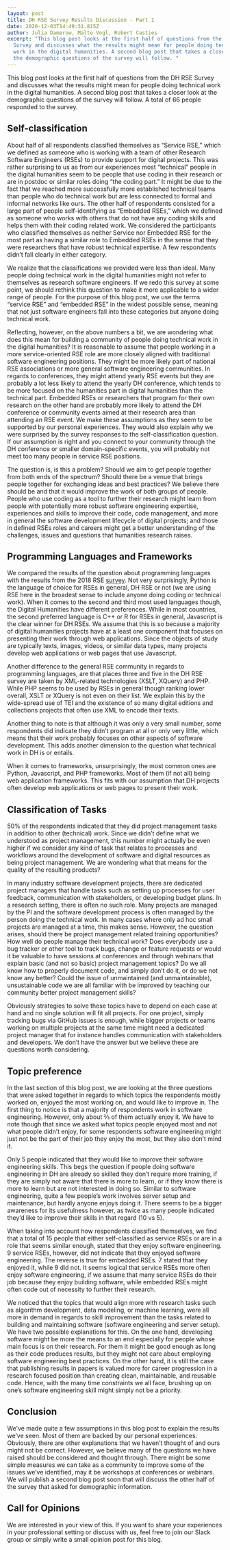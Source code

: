 ```yaml
---
layout: post
title: DH RSE Survey Results Discussion - Part 1
date: 2020-12-03T14:49:31.815Z
author: Julia Damerow, Malte Vogl, Robert Casties
excerpt: "This blog post looks at the first half of questions from the DH RSE
  Survey and discusses what the results might mean for people doing technical
  work in the digital humanities. A second blog post that takes a closer look at
  the demographic questions of the survey will follow. "
---
```

This blog post looks at the first half of questions from the DH RSE Survey and discusses what the results might mean for people doing technical work in the digital humanities. A second blog post that takes a closer look at the demographic questions of the survey will follow. A total of 66 people responded to the survey.

## Self-classification

About half of all respondents classified themselves as “Service RSE,” which we defined as someone who is working with a team of other Research Software Engineers (RSEs) to provide support for digital projects. This was rather surprising to us as from our experiences most “technical” people in the digital humanities seem to be people that use coding in their research or are in postdoc or similar roles doing “the coding part.” It might be due to the fact that we reached more successfully more established technical teams than people who do technical work but are less connected to formal and informal networks like ours. The other half of respondents consisted for a large part of people self-identifying as “Embedded RSEs,” which we defined as someone who works with others that do not have any coding skills and helps them with their coding related work. We considered the participants who classified themselves as neither Service nor Embedded RSE for the most part as having a similar role to Embedded RSEs in the sense that they were researchers that have robust technical expertise. A few respondents didn’t fall clearly in either category.

We realize that the classifications we provided were less than ideal. Many people doing technical work in the digital humanities might not refer to themselves as research software engineers. If we redo this survey at some point, we should rethink this question to make it more applicable to a wider range of people. For the purpose of this blog post, we use the terms “service RSE” and “embedded RSE” in the widest possible sense, meaning that not just software engineers fall into these categories but anyone doing technical work.

Reflecting, however, on the above numbers a bit, we are wondering what does this mean for building a community of people doing technical work in the digital humanities? It is reasonable to assume that people working in a more service-oriented RSE role are more closely aligned with traditional software engineering positions. They might be more likely part of national RSE associations or more general software engineering communities. In regards to conferences, they might attend yearly RSE events but they are probably a lot less likely to attend the yearly DH conference, which tends to be more focused on the humanities part in digital humanities than the technical part. Embedded RSEs or researchers that program for their own research on the other hand are probably more likely to attend the DH conference or community events aimed at their research area than attending an RSE event. We make these assumptions as they seem to be supported by our personal experiences. They would also explain why we were surprised by the survey responses to the self-classification question. If our assumption is right and you connect to your community through the DH conference or smaller domain-specific events, you will probably not meet too many people in service RSE positions.

The question is, is this a problem? Should we aim to get people together from both ends of the spectrum? Should there be a venue that brings people together for exchanging ideas and best practices? We believe there should be and that it would improve the work of both groups of people. People who use coding as a tool to further their research might learn from people with potentially more robust software engineering expertise, experiences and skills to improve their code, code management, and more in general the software development lifecycle of digital projects; and those in defined RSEs roles and careers might get a better understanding of the challenges, issues and questions that humanities research raises.

## Programming Languages and Frameworks

We compared the results of the question about programming languages with the results from the 2018 RSE [survey](https://www.software.ac.uk/blog/2018-03-12-what-do-we-know-about-rses-results-our-international-surveys). Not very surprisingly, Python is the language of choice for RSEs in general, DH RSE or not (we are using RSE here in the broadest sense to include anyone doing coding or technical work). When it comes to the second and third most used languages though, the Digital Humanities have different preferences. While in most countries, the second preferred language is C++ or R for RSEs in general, Javascript is the clear winner for DH RSEs. We assume that this is so because a majority of digital humanities projects have at a least one component that focuses on presenting their work through web applications. Since the objects of study are typically texts, images, videos, or similar data types, many projects develop web applications or web pages that use Javascript.

Another difference to the general RSE community in regards to programming languages, are that places three and five in the DH RSE survey are taken by XML-related technologies (XSLT, XQuery) and PHP. While PHP seems to be used by RSEs in general though ranking lower overall, XSLT or XQuery is not even on their list. We explain this by the wide-spread use of TEI and the existence of so many digital editions and collections projects that often use XML to encode their texts.

Another thing to note is that although it was only a very small number, some respondents did indicate they didn’t program at all or only very little, which means that their work probably focuses on other aspects of software development. This adds another dimension to the question what technical work in DH is or entails.

When it comes to frameworks, unsurprisingly, the most common ones are Python, Javascript, and PHP frameworks. Most of them (if not all) being web application frameworks. This fits with our assumption that DH projects often develop web applications or web pages to present their work.

## Classification of Tasks

50% of the respondents indicated that they did project management tasks in addition to other (technical) work. Since we didn’t define what we understood as project management, this number might actually be even higher if we consider any kind of task that relates to processes and workflows around the development of software and digital resources as being project management. We are wondering what that means for the quality of the resulting products? 

In many industry software development projects, there are dedicated project managers that handle tasks such as setting up processes for user feedback, communication with stakeholders, or developing budget plans. In a research setting, there is often no such role. Many projects are managed by the PI and the software development process is often managed by the person doing the technical work. In many cases where only ad hoc small projects are managed at a time, this makes sense. However, the question arises, should there be project management related training opportunities? How well do people manage their technical work? Does everybody use a bug tracker or other tool to track bugs, change or feature requests or would it be valuable to have sessions at conferences and through webinars that explain basic (and not so basic) project management topics? Do we all know how to properly document code, and simply don’t do it, or do we not know any better? Could the issue of unmaintained (and unmaintainable), unsustainable code we are all familiar with be improved by teaching our community better project management skills? 

Obviously strategies to solve these topics have to depend on each case at hand and no single solution will fit all projects. For one project, simply tracking bugs via GitHub issues is enough, while bigger projects or teams working on multiple projects at the same time might need a dedicated project manager that for instance handles communication with stakeholders and developers. We don’t have the answer but we believe these are questions worth considering.

## Topic preference

In the last section of this blog post, we are looking at the three questions that were asked together in regards to which topics the respondents mostly worked on, enjoyed the most working on, and would like to improve in. The first thing to notice is that a majority of respondents work in software engineering. However, only about ⅔ of them actually enjoy it. We have to note though that since we asked what topics people enjoyed most and not what people didn’t enjoy, for some respondents software engineering might just not be the part of their job they enjoy the most, but they also don’t mind it. 

Only 5 people indicated that they would like to improve their software engineering skills. This begs the question if people doing software engineering in DH are already so skilled they don’t require more training, if they are simply not aware that there is more to learn, or if they know there is more to learn but are not interested in doing so. Similar to software engineering, quite a few people’s work involves server setup and maintenance, but hardly anyone enjoys doing it. There seems to be a bigger awareness for its usefulness however, as twice as many people indicated they’d like to improve their skills in that regard (10 vs 5).

When taking into account how respondents classified themselves, we find that a total of 15 people that either self-classified as service RSEs or are in a role that seems similar enough, stated that they enjoy software engineering. 9 service RSEs, however, did not indicate that they enjoyed software engineering. The reverse is true for embedded RSEs. 7 stated that they enjoyed it, while 9 did not. It seems logical that service RSEs more often enjoy software engineering, if we assume that many service RSEs do their job because they enjoy building software, while embedded RSEs might often code out of necessity to further their research.

We noticed that the topics that would align more with research tasks such as algorithm development, data modeling, or machine learning, were all more in demand in regards to skill improvement than the tasks related to building and maintaining software (software engineering and server setup). We have two possible explanations for this. On the one hand, developing software might be more the means to an end especially for people whose main focus is on their research. For them it might be good enough as long as their code produces results, but they might not care about employing software engineering best practices. On the other hand, it is still the case that publishing results in papers is valued more for career progression in a research focused position than creating clean, maintainable, and reusable code. Hence, with the many  time constraints we all face, brushing up on one’s software engineering skill might simply not be a priority.

## Conclusion

We’ve made quite a few assumptions in this blog post to explain the results we’ve seen. Most of them are backed by our personal experiences. Obviously, there are other explanations that we haven’t thought of and ours might not be correct. However, we believe many of the questions we have raised should be considered and thought through. There might be some simple measures we can take as a community to improve some of the issues we’ve identified, may it be workshops at conferences or webinars. We will publish a second blog post soon that will discuss the other half of the survey that asked for demographic information.

## Call for Opinions

We are interested in your view of this. If you want to share your experiences in your professional setting or discuss with us, feel free to join our Slack group or simply write a small opinion post for this blog.

